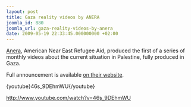 ```yaml
---
layout: post
title: Gaza reality videos by ANERA
joomla_id: 880
joomla_url: gaza-reality-videos-by-anera
date: 2009-05-19 22:33:45.000000000 +02:00
---
```

<p><a title="ANERA" href="http://www.anera.org">Anera</a>, American Near East Refugee Aid, produced the first of a series of monthly videos about the current situation in Palestine, fully produced in Gaza.</p>
<p>Full announcement is available <a title="Announcement" href="http://anera.convio.net/site/MessageViewer?em_id=3161.0&amp;dlv_id=15301">on their website</a>.</p>
<p>{youtube}46s_9DEhmWU{/youtube}</p>
<p><a title="Video" href="http://www.youtube.com/watch?v=46s_9DEhmWU">http://www.youtube.com/watch?v=46s_9DEhmWU</a></p>
